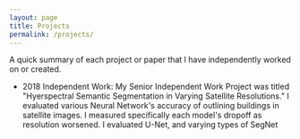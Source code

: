 ```yaml
---
layout: page
title: Projects
permalink: /projects/
---
```

A quick summary of each project or paper that I have independently worked on or created. 

- 2018 Independent Work:  My Senior Independent Work Project was titled "Hyerspectral Semantic Segmentation in Varying Satellite Resolutions." I evaluated various Neural Network's accuracy of outlining buildings in satellite images. I measured specifically each model's dropoff as resolution worsened. I evaluated U-Net, and varying types of SegNet

<!-- - WMATA Clone <In progress> the trello board for tracking this project's progress is here: <a href="">MetroCard</a> -->

